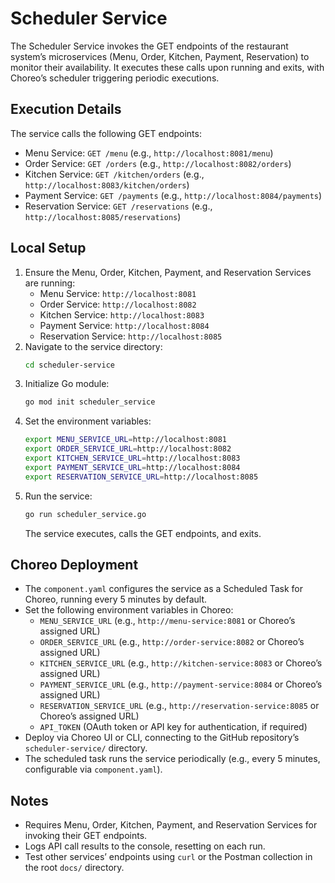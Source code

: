 # Scheduler Service

The Scheduler Service invokes the GET endpoints of the restaurant system’s microservices (Menu, Order, Kitchen, Payment, Reservation) to monitor their availability. It executes these calls upon running and exits, with Choreo’s scheduler triggering periodic executions.

## Execution Details
The service calls the following GET endpoints:
- Menu Service: `GET /menu` (e.g., `http://localhost:8081/menu`)
- Order Service: `GET /orders` (e.g., `http://localhost:8082/orders`)
- Kitchen Service: `GET /kitchen/orders` (e.g., `http://localhost:8083/kitchen/orders`)
- Payment Service: `GET /payments` (e.g., `http://localhost:8084/payments`)
- Reservation Service: `GET /reservations` (e.g., `http://localhost:8085/reservations`)

## Local Setup
1. Ensure the Menu, Order, Kitchen, Payment, and Reservation Services are running:
   - Menu Service: `http://localhost:8081`
   - Order Service: `http://localhost:8082`
   - Kitchen Service: `http://localhost:8083`
   - Payment Service: `http://localhost:8084`
   - Reservation Service: `http://localhost:8085`
2. Navigate to the service directory:
   ```bash
   cd scheduler-service
   ```
3. Initialize Go module:
   ```bash
   go mod init scheduler_service
   ```
4. Set the environment variables:
   ```bash
   export MENU_SERVICE_URL=http://localhost:8081
   export ORDER_SERVICE_URL=http://localhost:8082
   export KITCHEN_SERVICE_URL=http://localhost:8083
   export PAYMENT_SERVICE_URL=http://localhost:8084
   export RESERVATION_SERVICE_URL=http://localhost:8085
   ```
5. Run the service:
   ```bash
   go run scheduler_service.go
   ```
   The service executes, calls the GET endpoints, and exits.

## Choreo Deployment
- The `component.yaml` configures the service as a Scheduled Task for Choreo, running every 5 minutes by default.
- Set the following environment variables in Choreo:
  - `MENU_SERVICE_URL` (e.g., `http://menu-service:8081` or Choreo’s assigned URL)
  - `ORDER_SERVICE_URL` (e.g., `http://order-service:8082` or Choreo’s assigned URL)
  - `KITCHEN_SERVICE_URL` (e.g., `http://kitchen-service:8083` or Choreo’s assigned URL)
  - `PAYMENT_SERVICE_URL` (e.g., `http://payment-service:8084` or Choreo’s assigned URL)
  - `RESERVATION_SERVICE_URL` (e.g., `http://reservation-service:8085` or Choreo’s assigned URL)
  - `API_TOKEN` (OAuth token or API key for authentication, if required)
- Deploy via Choreo UI or CLI, connecting to the GitHub repository’s `scheduler-service/` directory.
- The scheduled task runs the service periodically (e.g., every 5 minutes, configurable via `component.yaml`).

## Notes
- Requires Menu, Order, Kitchen, Payment, and Reservation Services for invoking their GET endpoints.
- Logs API call results to the console, resetting on each run.
- Test other services’ endpoints using `curl` or the Postman collection in the root `docs/` directory.